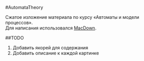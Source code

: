 #AutomataTheory

Сжатое изложение материала по курсу «Автоматы и модели процессов».  
Для написания использовался [MacDown](http://macdown.uranusjr.com/).

##TODO
1. Добавить якорей для содержания
2. Добавить описание к каждой картинке